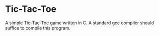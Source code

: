 # Tic-Tac-Toe
A simple Tic-Tac-Toe game written in C. A standard gcc compiler should suffice to compile this program.
